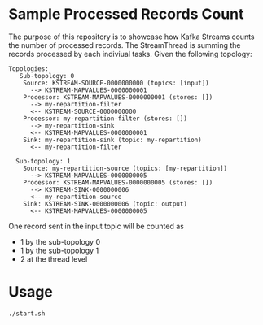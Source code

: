 # Sample Processed Records Count

The purpose of this repository is to showcase how Kafka Streams counts the number of processed records.
The StreamThread is summing the records processed by each indiviual tasks.
Given the following topology:

```
Topologies:
   Sub-topology: 0
    Source: KSTREAM-SOURCE-0000000000 (topics: [input])
      --> KSTREAM-MAPVALUES-0000000001
    Processor: KSTREAM-MAPVALUES-0000000001 (stores: [])
      --> my-repartition-filter
      <-- KSTREAM-SOURCE-0000000000
    Processor: my-repartition-filter (stores: [])
      --> my-repartition-sink
      <-- KSTREAM-MAPVALUES-0000000001
    Sink: my-repartition-sink (topic: my-repartition)
      <-- my-repartition-filter

  Sub-topology: 1
    Source: my-repartition-source (topics: [my-repartition])
      --> KSTREAM-MAPVALUES-0000000005
    Processor: KSTREAM-MAPVALUES-0000000005 (stores: [])
      --> KSTREAM-SINK-0000000006
      <-- my-repartition-source
    Sink: KSTREAM-SINK-0000000006 (topic: output)
      <-- KSTREAM-MAPVALUES-0000000005
```

One record sent in the input topic will be counted as
* 1 by the sub-topology 0
* 1 by the sub-topology 1
* 2 at the thread level

# Usage
```
./start.sh
``` 
